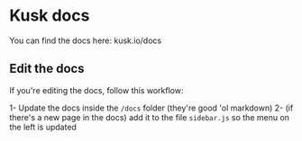 # Kusk docs

You can find the docs here: kusk.io/docs

## Edit the docs

If you're editing the docs, follow this workflow:

1- Update the docs inside the `/docs` folder (they're good 'ol markdown)
2- (if there's a new page in the docs) add it to the file `sidebar.js` so the menu on the left is updated